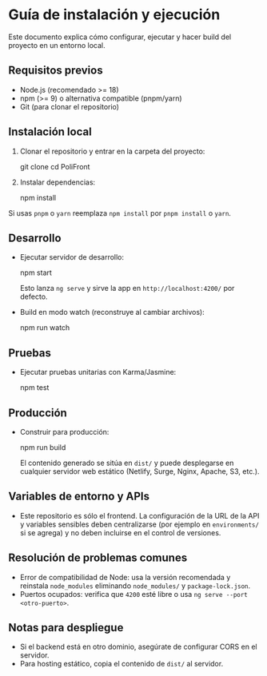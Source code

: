 # Guía de instalación y ejecución

Este documento explica cómo configurar, ejecutar y hacer build del proyecto en un entorno local.

## Requisitos previos

- Node.js (recomendado >= 18)
- npm (>= 9) o alternativa compatible (pnpm/yarn)
- Git (para clonar el repositorio)

## Instalación local

1. Clonar el repositorio y entrar en la carpeta del proyecto:

   git clone <repositorio>
   cd PoliFront

2. Instalar dependencias:

   npm install

Si usas `pnpm` o `yarn` reemplaza `npm install` por `pnpm install` o `yarn`.

## Desarrollo

- Ejecutar servidor de desarrollo:

  npm start

  Esto lanza `ng serve` y sirve la app en `http://localhost:4200/` por defecto.

- Build en modo watch (reconstruye al cambiar archivos):

  npm run watch

## Pruebas

- Ejecutar pruebas unitarias con Karma/Jasmine:

  npm test

## Producción

- Construir para producción:

  npm run build

  El contenido generado se sitúa en `dist/` y puede desplegarse en cualquier servidor web estático (Netlify, Surge, Nginx, Apache, S3, etc.).

## Variables de entorno y APIs

- Este repositorio es sólo el frontend. La configuración de la URL de la API y variables sensibles deben centralizarse (por ejemplo en `environments/` si se agrega) y no deben incluirse en el control de versiones.

## Resolución de problemas comunes

- Error de compatibilidad de Node: usa la versión recomendada y reinstala `node_modules` eliminando `node_modules/` y `package-lock.json`.
- Puertos ocupados: verifica que `4200` esté libre o usa `ng serve --port <otro-puerto>`.

## Notas para despliegue

- Si el backend está en otro dominio, asegúrate de configurar CORS en el servidor.
- Para hosting estático, copia el contenido de `dist/` al servidor.
